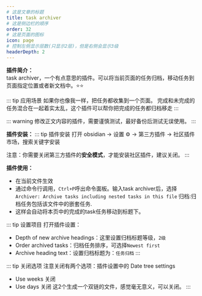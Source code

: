 ```yaml
---
# 这是文章的标题
title: task archiver
# 这是侧边栏的顺序
order: 32
# 这是页面的图标
icon: page
# 控制左侧显示层数(只显示2层)，但是右侧会显示3级
headerDepth: 2
---
```

**插件简介：**  
task archiver，一个有点意思的插件。可以将当前页面的任务归档，移动任务到页面指定位置或者新文档中。⭐️⭐️

::: tip 应用场景
如果你也像我一样，把任务都收集到一个页面。
完成和未完成的任务混合在一起着实太乱，这个插件可以帮你把完成的任务都归档移走
:::

::: warning
修改正文内容的插件，需要谨慎测试，最好备份后测试无误使用。
:::

**插件安装：**
::: tip 插件安装
打开 obsidian → 设置 ⚙️ → 第三方插件 → 社区插件市场，搜索关键字安装

注意：你需要关闭第三方插件的**安全模式**，才能安装社区插件，建议关闭。
:::

**插件使用：**  
- 在当前文件生效
- 通过命令行调用，`Ctrl+P`呼出命令面板。输入task archiver后，选择`Archiver: Archive tasks including nested tasks in this file` 归档:归档任务包括该文件中的嵌套任务.
- 这样会自动将本页中的完成的task任务移动到标题下。

::: tip 设置项目
打开插件设置：
- Depth of new archive headings：这里设置归档标题等级，`2级`
- Order archived tasks：归档任务排序，可选择`Newest first`
- Archive heading text：设置归档标题为：`任务归档`
:::

::: tip 关闭选项
注意关闭有两个选项：插件设置中的 Date tree settings
- Use weeks 关闭
- Use days 关闭
这2个生成一个双链的文件，感觉毫无意义，可以关闭。
:::

